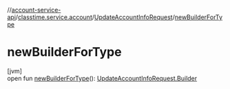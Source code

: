 //[account-service-api](../../../index.md)/[classtime.service.account](../index.md)/[UpdateAccountInfoRequest](index.md)/[newBuilderForType](new-builder-for-type.md)

# newBuilderForType

[jvm]\
open fun [newBuilderForType](new-builder-for-type.md)(): [UpdateAccountInfoRequest.Builder](-builder/index.md)
